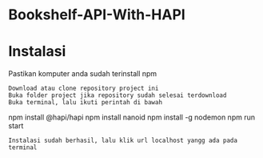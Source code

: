 # Bookshelf-API-With-HAPI

# Instalasi

Pastikan komputer anda sudah terinstall npm

    Download atau clone repository project ini
    Buka folder project jika repository sudah selesai terdownload
    Buka terminal, lalu ikuti perintah di bawah

  npm install @hapi/hapi 
  npm install nanoid
  npm install -g nodemon
  npm run start

    Instalasi sudah berhasil, lalu klik url localhost yangg ada pada terminal
